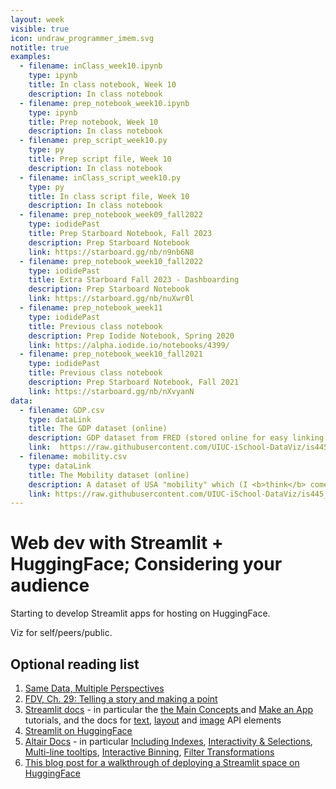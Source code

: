 ```yaml
---
layout: week
visible: true
icon: undraw_programmer_imem.svg
notitle: true
examples:
  - filename: inClass_week10.ipynb
    type: ipynb
    title: In class notebook, Week 10
    description: In class notebook
  - filename: prep_notebook_week10.ipynb
    type: ipynb
    title: Prep notebook, Week 10
    description: In class notebook
  - filename: prep_script_week10.py
    type: py
    title: Prep script file, Week 10
    description: In class notebook
  - filename: inClass_script_week10.py
    type: py
    title: In class script file, Week 10
    description: In class notebook
  - filename: prep_notebook_week09_fall2022
    type: iodidePast
    title: Prep Starboard Notebook, Fall 2023
    description: Prep Starboard Notebook
    link: https://starboard.gg/nb/n9nb6N8
  - filename: prep_notebook_week10_fall2022
    type: iodidePast
    title: Extra Starboard Fall 2023 - Dashboarding
    description: Prep Starboard Notebook
    link: https://starboard.gg/nb/nuXwr0l
  - filename: prep_notebook_week11
    type: iodidePast
    title: Previous class notebook
    description: Prep Iodide Notebook, Spring 2020
    link: https://alpha.iodide.io/notebooks/4399/
  - filename: prep_notebook_week10_fall2021
    type: iodidePast
    title: Previous class notebook
    description: Prep Starboard Notebook, Fall 2021
    link: https://starboard.gg/nb/nXvyanN
data:
  - filename: GDP.csv
    type: dataLink
    title: The GDP dataset (online)
    description: GDP dataset from FRED (stored online for easy linking in Starboard)
    link:  https://raw.githubusercontent.com/UIUC-iSchool-DataViz/is445_data/main/GDP.csv
  - filename: mobility.csv
    type: dataLink
    title: The Mobility dataset (online)
    description: A dataset of USA "mobility" which (I <b>think</b> comes from a <a href="https://www.census.gov/library/working-papers/2018/adrm/CES-WP-18-40R.html">a large census study from 1989-2015</a>) and is collected in several places <a href="http://www.stat.cmu.edu/~cshalizi/uADA/15/hw/01/mobility.csv">including right here</a>.  Here "mobility" is refering to how easy it is for a person to move up in economic status (<a href="http://www.stat.cmu.edu/~cshalizi/uADA/15/hw/01/hw-01.pdf">more info can be found here</a>) based on factors like parental income, location, race, etc.
    link: https://raw.githubusercontent.com/UIUC-iSchool-DataViz/is445_data/main/mobility.csv
---
```


# Web dev with Streamlit + HuggingFace; Considering your audience

Starting to develop Streamlit apps for hosting on HuggingFace.

Viz for self/peers/public.


## Optional reading list

 1. <a href="https://medium.com/multiple-views-visualization-research-explained/same-data-multiple-perspectives-curse-of-knowledge-in-visual-data-communication-d827c381f936">Same Data, Multiple Perspectives</a> 
 2. <a href="https://serialmentor.com/dataviz/telling-a-story.html">FDV, Ch. 29: Telling a story and making a point</a> 
 3. <a href="https://streamlit.io/">Streamlit docs</a> - in particular the <a href="https://docs.streamlit.io/get-started/fundamentals/main-concepts">the Main Concepts </a> and  <a href="https://docs.streamlit.io/get-started/tutorials/create-an-app">Make an App</a> tutorials, and the docs for <a href="https://docs.streamlit.io/develop/api-reference/text">text</a>, <a href="https://docs.streamlit.io/develop/api-reference/layout">layout</a> and <a href="https://docs.streamlit.io/develop/api-reference/media/st.image">image</a> API elements
 4. <a href="https://huggingface.co/docs/hub/en/spaces-sdks-streamlit">Streamlit on HuggingFace</a>
 5. <a href="https://altair-viz.github.io/gallery/index.html">Altair Docs</a> - in particular <a href="https://altair-viz.github.io/user_guide/data.html#including-index-data">Including Indexes</a>, <a href="https://altair-viz.github.io/altair-tutorial/notebooks/06-Selections.html">Interactivity & Selections</a>, <a href="https://altair-viz.github.io/gallery/multiline_tooltip.html#multi-line-tooltip">Multi-line tooltips</a>, <a href="https://altair-viz.github.io/user_guide/interactions.html#bindings-selections-conditions-making-charts-interactive">Interactive Binning</a>, <a href="https://altair-viz.github.io/user_guide/transform/filter.html#filter-transform">Filter Transformations</a>
 6. <a href="https://medium.com/@imanuelyosi/deploy-your-streamlit-web-app-using-hugging-face-7b9cddb11148">This blog post for a walkthrough of deploying a Streamlit space on HuggingFace</a>